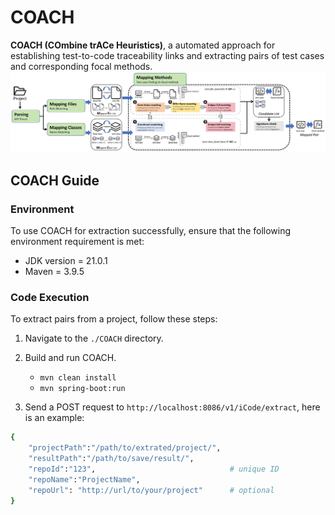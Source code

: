 # COACH
**COACH (COmbine trACe Heuristics)**, a automated approach for establishing test-to-code traceability links and extracting pairs of test cases and corresponding focal methods. 
![method.jpg](method.jpg)

## COACH Guide
### Environment
To use COACH for extraction successfully, ensure that the following environment requirement is met:
- JDK version = 21.0.1
- Maven = 3.9.5

### Code Execution
To extract pairs from a project, follow these steps:
1. Navigate to the `./COACH` directory.
2. Build and run COACH.
   - `mvn clean install`
   - `mvn spring-boot:run`
   
3. Send a POST request to `http://localhost:8086/v1/iCode/extract`, here is an example:
```bash
{
    "projectPath":"/path/to/extrated/project/",
    "resultPath":"/path/to/save/result/",
    "repoId":"123",                              # unique ID
    "repoName":"ProjectName",
    "repoUrl": "http://url/to/your/project"      # optional
}
```
